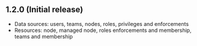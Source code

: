 ## 1.2.0 (Initial release)

- Data sources: users, teams, nodes, roles, privileges and enforcements
- Resources: node, managed node, roles enforcements and membership, teams and membership
